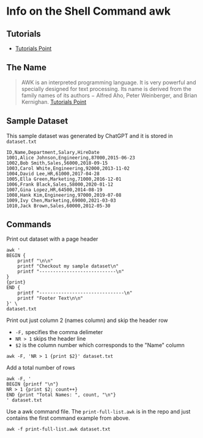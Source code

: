 # Info on the Shell Command awk

## Tutorials 

- [Tutorials Point](https://www.tutorialspoint.com/awk/index.htm)

## The Name

> AWK is an interpreted programming language. It is very powerful and 
> specially designed for text processing. Its name is derived from the family 
> names of its authors − Alfred Aho, Peter Weinberger, and Brian Kernighan.
> [Tutorials Point](https://www.tutorialspoint.com/awk/awk_overview.htm)

## Sample Dataset 

This sample dataset was generated by ChatGPT and it is stored in `dataset.txt`

```
ID,Name,Department,Salary,HireDate
1001,Alice Johnson,Engineering,87000,2015-06-23
1002,Bob Smith,Sales,56000,2018-09-15
1003,Carol White,Engineering,92000,2013-11-02
1004,David Lee,HR,61000,2017-04-28
1005,Ella Green,Marketing,71000,2016-12-01
1006,Frank Black,Sales,58000,2020-01-12
1007,Gina Lopez,HR,64500,2014-08-19
1008,Hank Kim,Engineering,97000,2019-07-08
1009,Ivy Chen,Marketing,69000,2021-03-03
1010,Jack Brown,Sales,60000,2012-05-30
```

## Commands

Print out dataset with a page header

```
awk '
BEGIN {
	printf "\n\n"
	printf "Checkout my sample dataset\n"
	printf "----------------------------\n"
}
{print}
END {
	printf "-------------------------------\n"
	printf "Footer Text\n\n"
}' \ 
dataset.txt
```

Print out just column 2 (names column) and skip the header row

- `-F,` specifies the comma delimeter
- `NR > 1` skips the header line
- `$2` is the column number which corresponds to the "Name" column

```
awk -F, 'NR > 1 {print $2}' dataset.txt
```

Add a total number of rows

```
awk -F, '
BEGIN {printf "\n"}
NR > 1 {print $2; count++}
END {print "Total Names: ", count, "\n"}
' dataset.txt
```

Use a awk command file. The `print-full-list.awk` is in the repo and just
contains the first command example from above.

```
awk -f print-full-list.awk dataset.txt
```
